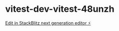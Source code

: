 # vitest-dev-vitest-48unzh

[Edit in StackBlitz next generation editor ⚡️](https://stackblitz.com/~/github.com/sofia176/vitest-dev-vitest-48unzh)